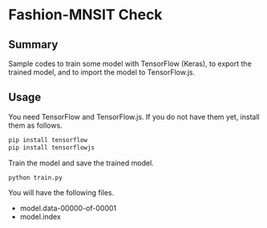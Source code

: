 # Fashion-MNSIT Check

## Summary

Sample codes to train some model with TensorFlow (Keras), to export the trained model, and to import the model to TensorFlow.js.

## Usage

You need TensorFlow and TensorFlow.js. If you do not have them yet, install them as follows.

```sh
pip install tensorflow
pip install tensorflowjs
```

Train the model and save the trained model.

```sh
python train.py
```

You will have the following files.

* model.data-00000-of-00001
* model.index
